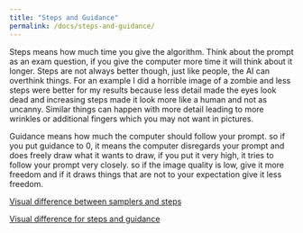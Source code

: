 ```yaml
---
title: "Steps and Guidance"
permalink: /docs/steps-and-guidance/
---
```

Steps means how much time you give the algorithm. Think about the prompt as an exam question, if you give the computer more time it will think about it longer. 
Steps are not always better though, just like people, the AI can overthink things. For an example I did a horrible image of a zombie and less steps were better 
for my results because less detail made the eyes look dead and increasing steps made it look more like a human and not as uncanny. Similar things can happen 
with more detail leading to more wrinkles or additional fingers which you may not want in pictures.

Guidance means how much the computer should follow your prompt. so if you put guidance to 0, it means the computer disregards your prompt and does freely draw 
what it wants to draw, if you put it very high, it tries to follow your prompt very closely. so if the image quality is low, give it more freedom and if it 
draws things that are not to your expectation give it less freedom.

[Visual difference between samplers and steps](https://www.reddit.com/r/StableDiffusion/comments/wwm2at/sampler_vs_steps_comparison_low_to_mid_step_counts/)

[Visual difference for steps and guidance](https://www.reddit.com/r/StableDiffusion/comments/xb8h58/matrix_comparison_of_cfg_scale_vs_step_count/)
